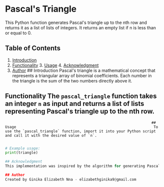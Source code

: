 # Pascal's Triangle

This Python function generates Pascal's triangle up to the nth row and returns it as a list of lists of integers. It returns an empty list if n is less than or equal to 0.                                          
## Table of Contents
1. [Introduction](#introduction)
2. [Functionality](#functionality)                                     3. [Usage](#usage)                                                     4. [Acknowledgment](#acknowledgment)
5. [Author](#author)
                                                                       ## Introduction
Pascal's triangle is a mathematical concept that represents a triangular array of binomial coefficients. Each number in the triangle is the sum of the two numbers directly above it.

## Functionality                                                       The `pascal_triangle` function takes an integer `n` as input and returns a list of lists representing Pascal's triangle up to the nth row.
                                                                       ## Usage                                                               To use the `pascal_triangle` function, import it into your Python script and call it with the desired value of `n`.

```python                                                              from pascal_triangle import pascal_triangle

# Example usage:                                                       triangle = pascal_triangle(5)
print(triangle)

## Acknowledgment
This implementation was inspired by the algorithm for generating Pascal's triangle.All thanks to ALX community.

## Author
Created by Ginika Elizabeth Nna - elizabethginika9@gmail.com
